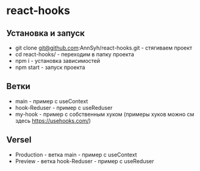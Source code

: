# react-hooks

## Установка и запуск
- git clone git@github.com:AnnSyh/react-hooks.git - стягиваем проект
- cd react-hooks/  - переходим в папку проекта
- npm i - установка зависимостей
- npm start - запуск проекта

## Ветки
- main - пример с useContext
- hook-Reduser  - пример с useReduser
- my-hook - пример с собственным хуком (примеры хуков можно см здесь https://usehooks.com/)

## Versel
- Production - ветка main         - пример с useContext 
- Preview -    ветка hook-Reduser - пример с useReduser
